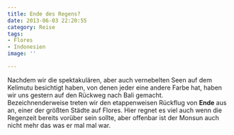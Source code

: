 ```yaml
---
title: Ende des Regens?
date: 2013-06-03 22:20:55
category: Reise
tags:
- Flores
- Indonesien
image: ''

---
```


Nachdem wir die spektakulären, aber auch vernebelten Seen auf dem Kelimutu besichtigt haben, von denen jeder eine andere Farbe hat, haben wir uns gestern auf den Rückweg nach Bali gemacht.  
Bezeichnenderweise treten wir den etappenweisen Rückflug von **Ende** aus an, einer der größten Städte auf Flores. Hier regnet es viel auch wenn die Regenzeit bereits vorüber sein sollte, aber offenbar ist der Monsun auch nicht mehr das was er mal mal war.
